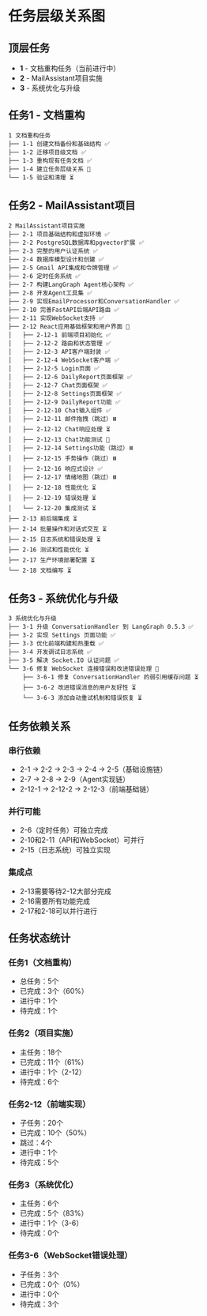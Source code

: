 # 任务层级关系图

## 顶层任务
- **1** - 文档重构任务（当前进行中）
- **2** - MailAssistant项目实施
- **3** - 系统优化与升级

## 任务1 - 文档重构
```
1 文档重构任务
├── 1-1 创建文档备份和基础结构 ✅
├── 1-2 迁移项目级文档 ✅
├── 1-3 重构现有任务文档 ✅
├── 1-4 建立任务层级关系 🔄
└── 1-5 验证和清理 ⏳
```

## 任务2 - MailAssistant项目
```
2 MailAssistant项目实施
├── 2-1 项目基础结构和虚拟环境 ✅
├── 2-2 PostgreSQL数据库和pgvector扩展 ✅
├── 2-3 完整的用户认证系统 ✅
├── 2-4 数据库模型设计和创建 ✅
├── 2-5 Gmail API集成和令牌管理 ✅
├── 2-6 定时任务系统 ✅
├── 2-7 构建LangGraph Agent核心架构 ✅
├── 2-8 开发Agent工具集 ✅
├── 2-9 实现EmailProcessor和ConversationHandler ✅
├── 2-10 完善FastAPI后端API路由 ✅
├── 2-11 实现WebSocket支持 ✅
├── 2-12 React应用基础框架和用户界面 🔄
│   ├── 2-12-1 前端项目初始化 ✅
│   ├── 2-12-2 路由和状态管理 ✅
│   ├── 2-12-3 API客户端封装 ✅
│   ├── 2-12-4 WebSocket客户端 ✅
│   ├── 2-12-5 Login页面 ✅
│   ├── 2-12-6 DailyReport页面框架 ✅
│   ├── 2-12-7 Chat页面框架 ✅
│   ├── 2-12-8 Settings页面框架 ✅
│   ├── 2-12-9 DailyReport功能 ✅
│   ├── 2-12-10 Chat输入组件 ✅
│   ├── 2-12-11 邮件拖拽（跳过）⏸️
│   ├── 2-12-12 Chat响应处理 ⏳
│   ├── 2-12-13 Chat功能测试 🔄
│   ├── 2-12-14 Settings功能（跳过）⏸️
│   ├── 2-12-15 手势操作（跳过）⏸️
│   ├── 2-12-16 响应式设计 ✅
│   ├── 2-12-17 情绪地图（跳过）⏸️
│   ├── 2-12-18 性能优化 ⏳
│   ├── 2-12-19 错误处理 ⏳
│   └── 2-12-20 集成测试 ⏳
├── 2-13 前后端集成 ⏳
├── 2-14 批量操作和对话式交互 ⏳
├── 2-15 日志系统和错误处理 ⏳
├── 2-16 测试和性能优化 ⏳
├── 2-17 生产环境部署配置 ⏳
└── 2-18 文档编写 ⏳
```

## 任务3 - 系统优化与升级
```
3 系统优化与升级
├── 3-1 升级 ConversationHandler 到 LangGraph 0.5.3 ✅
├── 3-2 实现 Settings 页面功能 ✅
├── 3-3 优化前端构建和热重载 ✅
├── 3-4 开发调试日志系统 ✅
├── 3-5 解决 Socket.IO 认证问题 ✅
└── 3-6 修复 WebSocket 连接错误和改进错误处理 🔄
    ├── 3-6-1 修复 ConversationHandler 的弱引用缓存问题 ⏳
    ├── 3-6-2 改进错误消息的用户友好性 ⏳
    └── 3-6-3 添加自动重试机制和错误恢复 ⏳
```

## 任务依赖关系

### 串行依赖
- 2-1 → 2-2 → 2-3 → 2-4 → 2-5（基础设施链）
- 2-7 → 2-8 → 2-9（Agent实现链）
- 2-12-1 → 2-12-2 → 2-12-3（前端基础链）

### 并行可能
- 2-6（定时任务）可独立完成
- 2-10和2-11（API和WebSocket）可并行
- 2-15（日志系统）可独立实现

### 集成点
- 2-13需要等待2-12大部分完成
- 2-16需要所有功能完成
- 2-17和2-18可以并行进行

## 任务状态统计

### 任务1（文档重构）
- 总任务：5个
- 已完成：3个（60%）
- 进行中：1个
- 待完成：1个

### 任务2（项目实施）
- 主任务：18个
- 已完成：11个（61%）
- 进行中：1个（2-12）
- 待完成：6个

### 任务2-12（前端实现）
- 子任务：20个
- 已完成：10个（50%）
- 跳过：4个
- 进行中：1个
- 待完成：5个

### 任务3（系统优化）
- 主任务：6个
- 已完成：5个（83%）
- 进行中：1个（3-6）
- 待完成：0个

### 任务3-6（WebSocket错误处理）
- 子任务：3个
- 已完成：0个（0%）
- 进行中：0个
- 待完成：3个